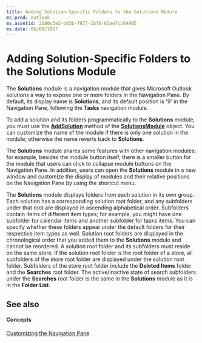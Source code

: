 ```yaml
---
title: Adding Solution-Specific Folders to the Solutions Module
ms.prod: outlook
ms.assetid: 2180c3e3-b83b-7977-1bf6-61ae7cc64905
ms.date: 06/08/2017
---
```



# Adding Solution-Specific Folders to the Solutions Module

The  **Solutions** module is a navigation module that gives Microsoft Outlook solutions a way to expose one or more folders in the Navigation Pane. By default, its display name is **Solutions**, and its default position is '9' in the Navigation Pane, following the  **Tasks** navigation module.

To add a solution and its folders programmatically to the  **Solutions** module, you must use the **[AddSolution](solutionsmodule-addsolution-method-outlook.md)** method of the **[SolutionsModule](solutionsmodule-object-outlook.md)** object. You can customize the name of the module if there is only one solution in the module; otherwise the name reverts back to **Solutions**.

The  **Solutions** module shares some features with other navigation modules; for example, besides the module button itself, there is a smaller button for the module that users can click to collapse module buttons on the Navigation Pane. In addition, users can open the **Solutions** module in a new window and customize the display of modules and their relative positions on the Navigation Pane by using the shortcut menu.

The  **Solutions** module displays folders from each solution in its own group. Each solution has a corresponding solution root folder, and any subfolders under that root are displayed in ascending alphabetical order. Subfolders contain items of different item types; for example, you might have one subfolder for calendar items and another subfolder for tasks items. You can specify whether these folders appear under the default folders for their respective item types as well. Solution root folders are displayed in the chronological order that you added them to the **Solutions** module and cannot be reordered.
A solution root folder and its subfolders must reside on the same store. If the solution root folder is the root folder of a store, all subfolders of the store root folder are displayed under the solution root folder. Subfolders of the store root folder include the **Deleted Items** folder and the **Searches** root folder. The active/inactive state of search subfolders under the **Searches** root folder is the same in the **Solutions** module as it is in the **Folder List**.

## See also


#### Concepts


 [Customizing the Navigation Pane](customizing-the-navigation-pane.md)

